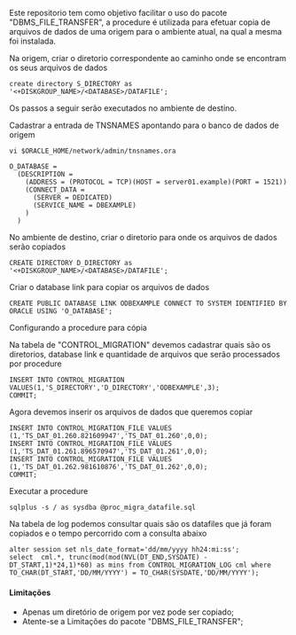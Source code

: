 Este repositorio tem como objetivo facilitar o uso do pacote "DBMS_FILE_TRANSFER", a procedure é utilizada para efetuar copia de arquivos de dados de uma origem para o ambiente atual, na qual a mesma foi instalada.


Na origem, criar o diretorio correspondente ao caminho onde se encontram os seus arquivos de dados
````
create directory S_DIRECTORY as '<+DISKGROUP_NAME>/<DATABASE>/DATAFILE';
````
Os passos a seguir serão executados no ambiente de destino. 

Cadastrar a entrada de TNSNAMES apontando para o banco de dados de origem
````
vi $ORACLE_HOME/network/admin/tnsnames.ora

O_DATABASE =
  (DESCRIPTION =
    (ADDRESS = (PROTOCOL = TCP)(HOST = server01.example)(PORT = 1521))
    (CONNECT_DATA =
      (SERVER = DEDICATED)
      (SERVICE_NAME = DBEXAMPLE)
    )
  )

````
No ambiente de destino, criar o diretorio para onde os arquivos de dados serão copiados
````
CREATE DIRECTORY D_DIRECTORY as '<+DISKGROUP_NAME>/<DATABASE>/DATAFILE';
````

Criar o database link para copiar os arquivos de dados
````
CREATE PUBLIC DATABASE LINK ODBEXAMPLE CONNECT TO SYSTEM IDENTIFIED BY ORACLE USING 'O_DATABASE';
````

Configurando a procedure para cópia

Na tabela de "CONTROL_MIGRATION" devemos cadastrar quais são os diretorios, database link e quantidade de arquivos que serão processados por procedure
````
INSERT INTO CONTROL_MIGRATION VALUES(1,'S_DIRECTORY','D_DIRECTORY','ODBEXAMPLE',3);
COMMIT;
````

Agora devemos inserir os arquivos de dados que queremos copiar
````
INSERT INTO CONTROL_MIGRATION_FILE VALUES (1,'TS_DAT_01.260.821609947','TS_DAT_01.260',0,0);
INSERT INTO CONTROL_MIGRATION_FILE VALUES (1,'TS_DAT_01.261.896570947','TS_DAT_01.261',0,0);
INSERT INTO CONTROL_MIGRATION_FILE VALUES (1,'TS_DAT_01.262.981610876','TS_DAT_01.262',0,0);
COMMIT;

````

Executar a procedure

````
sqlplus -s / as sysdba @proc_migra_datafile.sql
````

Na tabela de log podemos consultar quais são os datafiles que já foram copiados e o tempo percorrido com a consulta abaixo
````
alter session set nls_date_format='dd/mm/yyyy hh24:mi:ss';
select  cml.*, trunc(mod(mod(NVL(DT_END,SYSDATE) - DT_START,1)*24,1)*60) as mins from CONTROL_MIGRATION_LOG cml where TO_CHAR(DT_START,'DD/MM/YYYY') = TO_CHAR(SYSDATE,'DD/MM/YYYY');
````


#### Limitações

* Apenas um diretório de origem por vez pode ser copiado;
* Atente-se a Limitações do pacote "DBMS_FILE_TRANSFER";

